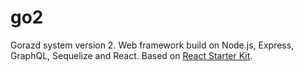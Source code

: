 # go2
Gorazd system version 2. Web framework build on Node.js, Express, GraphQL, Sequelize and React.
Based on [React Starter Kit](https://github.com/kriasoft/react-starter-kit).

